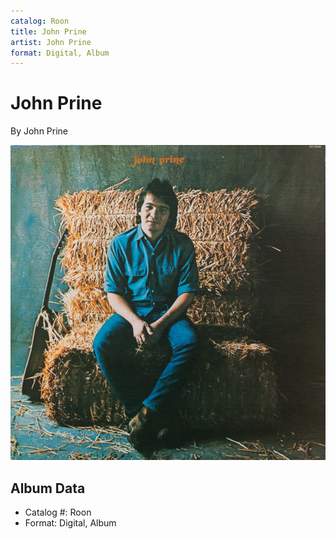 ```yaml
---
catalog: Roon
title: John Prine
artist: John Prine
format: Digital, Album
---
```


# John Prine

By John Prine

![](../../assets/albumcovers/John_Prine-John_Prine.png)

## Album Data

- Catalog #: Roon
- Format: Digital, Album


